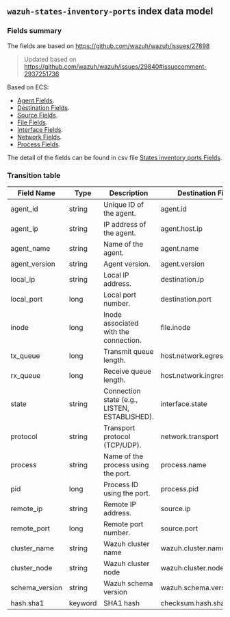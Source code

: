 ## `wazuh-states-inventory-ports` index data model

### Fields summary

The fields are based on https://github.com/wazuh/wazuh/issues/27898

> Updated based on https://github.com/wazuh/wazuh/issues/29840#issuecomment-2937251736

Based on ECS:

- [Agent Fields](https://www.elastic.co/guide/en/ecs/current/ecs-agent.html).
- [Destination Fields](https://www.elastic.co/guide/en/ecs/current/ecs-destination.html).
- [Source Fields](https://www.elastic.co/guide/en/ecs/current/ecs-source.html).
- [File Fields](https://www.elastic.co/guide/en/ecs/current/ecs-file.html).
- [Interface Fields](https://www.elastic.co/guide/en/ecs/current/ecs-interface.html).
- [Network Fields](https://www.elastic.co/guide/en/ecs/current/ecs-network.html).
- [Process Fields](https://www.elastic.co/guide/en/ecs/current/ecs-process.html).

The detail of the fields can be found in csv file [States inventory ports Fields](fields.csv).

### Transition table

| Field Name     | Type     | Description                                   | Destination Field          | Custom |
|----------------|----------|-----------------------------------------------|----------------------------|--------|
| agent_id       | string   | Unique ID of the agent.                       | agent.id                   | FALSE  |
| agent_ip       | string   | IP address of the agent.                      | agent.host.ip              | TRUE   |
| agent_name     | string   | Name of the agent.                            | agent.name                 | FALSE  |
| agent_version  | string   | Agent version.                                | agent.version              | FALSE  |
| local_ip       | string   | Local IP address.                             | destination.ip             | FALSE  |
| local_port     | long     | Local port number.                            | destination.port           | FALSE  |
| inode          | long     | Inode associated with the connection.         | file.inode                 | FALSE  |
| tx_queue       | long     | Transmit queue length.                        | host.network.egress.queue  | TRUE   |
| rx_queue       | long     | Receive queue length.                         | host.network.ingress.queue | FALSE  |
| state          | string   | Connection state (e.g., LISTEN, ESTABLISHED). | interface.state            | TRUE   |
| protocol       | string   | Transport protocol (TCP/UDP).                 | network.transport          | FALSE  |
| process        | string   | Name of the process using the port.           | process.name               | FALSE  |
| pid            | long     | Process ID using the port.                    | process.pid                | FALSE  |
| remote_ip      | string   | Remote IP address.                            | source.ip                  | FALSE  |
| remote_port    | long     | Remote port number.                           | source.port                | FALSE  |
| cluster_name   | string   | Wazuh cluster name                            | wazuh.cluster.name         | TRUE   |
| cluster_node   | string   | Wazuh cluster node                            | wazuh.cluster.node         | TRUE   |
| schema_version | string   | Wazuh schema version                          | wazuh.schema.version       | TRUE   |
| hash.sha1      | keyword  | SHA1 hash                                     | checksum.hash.sha1         | TRUE   |
